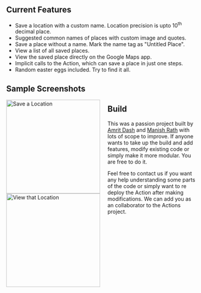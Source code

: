 ## Current Features

- Save a location with a custom name. Location precision is upto 10<sup>th</sup> decimal place.
- Suggested common names of places with custom image and quotes.
- Save a place without a name. Mark the name tag as "Untitled Place".
- View a list of all saved places.
- View the saved place directly on the Google Maps app. 
- Implicit calls to the Action, which can save a place in just one steps.
- Random easter eggs included. Try to find it all.

## Sample Screenshots

<img src="https://i.ibb.co/xmD4Sh6/Picture2.png" alt="Save a Location" style="float: left; margin-right: 20px;" width='250'/> <img src="https://i.ibb.co/Lg8XbJz/Picture1.png" alt="View that Location" style="float: left; margin-right: 20px;" width='250'/>  

## Build

This was a passion project built by [Amrit Dash](https://about.me/amritdash) and [Manish Rath](https://about.me/manishrath) with lots of scope to improve. If anyone wants to take up the build and add features, modify existing code or simply make it more modular. You are free to do it.  

Feel free to contact us if you want any help understanding some parts of the code or simply want to re deploy the Action after making modifications. We can add you as an collaborator to the Actions project.